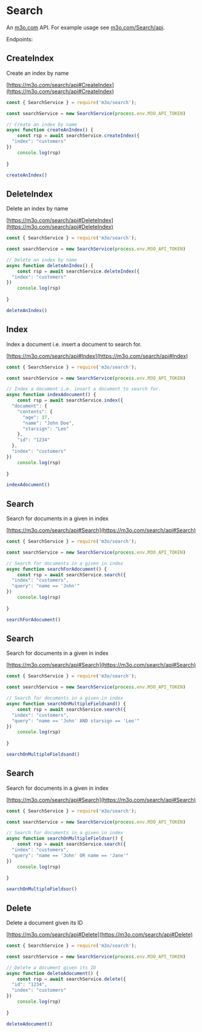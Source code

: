 # Search

An [m3o.com](https://m3o.com) API. For example usage see [m3o.com/Search/api](https://m3o.com/Search/api).

Endpoints:

## CreateIndex

Create an index by name


[https://m3o.com/search/api#CreateIndex](https://m3o.com/search/api#CreateIndex)

```js
const { SearchService } = require('m3o/search');

const searchService = new SearchService(process.env.M3O_API_TOKEN)

// Create an index by name
async function createAnIndex() {
	const rsp = await searchService.createIndex({
  "index": "customers"
})
	console.log(rsp)
	
}

createAnIndex()
```
## DeleteIndex

Delete an index by name


[https://m3o.com/search/api#DeleteIndex](https://m3o.com/search/api#DeleteIndex)

```js
const { SearchService } = require('m3o/search');

const searchService = new SearchService(process.env.M3O_API_TOKEN)

// Delete an index by name
async function deleteAnIndex() {
	const rsp = await searchService.deleteIndex({
  "index": "customers"
})
	console.log(rsp)
	
}

deleteAnIndex()
```
## Index

Index a document i.e. insert a document to search for.


[https://m3o.com/search/api#Index](https://m3o.com/search/api#Index)

```js
const { SearchService } = require('m3o/search');

const searchService = new SearchService(process.env.M3O_API_TOKEN)

// Index a document i.e. insert a document to search for.
async function indexAdocument() {
	const rsp = await searchService.index({
  "document": {
    "contents": {
      "age": 37,
      "name": "John Doe",
      "starsign": "Leo"
    },
    "id": "1234"
  },
  "index": "customers"
})
	console.log(rsp)
	
}

indexAdocument()
```
## Search

Search for documents in a given in index


[https://m3o.com/search/api#Search](https://m3o.com/search/api#Search)

```js
const { SearchService } = require('m3o/search');

const searchService = new SearchService(process.env.M3O_API_TOKEN)

// Search for documents in a given in index
async function searchForAdocument() {
	const rsp = await searchService.search({
  "index": "customers",
  "query": "name == 'John'"
})
	console.log(rsp)
	
}

searchForAdocument()
```
## Search

Search for documents in a given in index


[https://m3o.com/search/api#Search](https://m3o.com/search/api#Search)

```js
const { SearchService } = require('m3o/search');

const searchService = new SearchService(process.env.M3O_API_TOKEN)

// Search for documents in a given in index
async function searchOnMultipleFieldsand() {
	const rsp = await searchService.search({
  "index": "customers",
  "query": "name == 'John' AND starsign == 'Leo'"
})
	console.log(rsp)
	
}

searchOnMultipleFieldsand()
```
## Search

Search for documents in a given in index


[https://m3o.com/search/api#Search](https://m3o.com/search/api#Search)

```js
const { SearchService } = require('m3o/search');

const searchService = new SearchService(process.env.M3O_API_TOKEN)

// Search for documents in a given in index
async function searchOnMultipleFieldsor() {
	const rsp = await searchService.search({
  "index": "customers",
  "query": "name == 'John' OR name == 'Jane'"
})
	console.log(rsp)
	
}

searchOnMultipleFieldsor()
```
## Delete

Delete a document given its ID


[https://m3o.com/search/api#Delete](https://m3o.com/search/api#Delete)

```js
const { SearchService } = require('m3o/search');

const searchService = new SearchService(process.env.M3O_API_TOKEN)

// Delete a document given its ID
async function deleteAdocument() {
	const rsp = await searchService.delete({
  "id": "1234",
  "index": "customers"
})
	console.log(rsp)
	
}

deleteAdocument()
```
